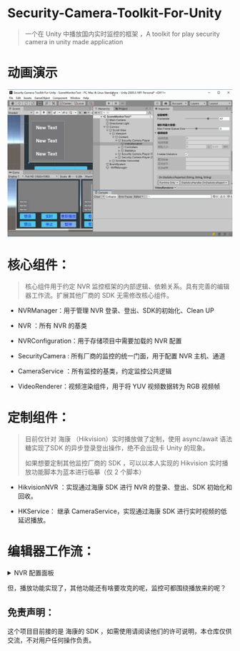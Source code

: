 # Security-Camera-Toolkit-For-Unity

> 一个在 Unity 中播放国内实时监控的框架 ，A toolkit for play security camera in unity made application

# 动画演示

![](./docs/securityCamera.gif)

# 核心组件：

> 核心组件用于约定 NVR 监控框架的内部逻辑、依赖关系。具有完善的编辑器工作流。扩展其他厂商的 SDK 无需修改核心组件。

- NVRManager：用于管理 NVR 登录、登出、SDK的初始化、Clean UP

- NVR ：所有 NVR 的基类

- NVRConfiguration：用于存储项目中需要加载的 NVR 配置

- SecurityCamera : 所有厂商的监控的统一门面，用于配置 NVR 主机、通道 

- CameraService ：所有监控的基类，约定监控公共逻辑

- VideoRenderer：视频渲染组件，用于将 YUV 视频数据转为 RGB 视频帧

# 定制组件：

> 目前仅针对 海康 （Hikvision）实时播放做了定制，使用 async/await 语法糖实现了SDK 的异步登录登出操作，绝不会出现卡 Unity 的现象。
> 
> 如果想要定制其他监控厂商的 SDK ，可以以本人实现的 Hikvision 实时播放功能脚本为蓝本进行临摹（仅 2 个脚本）

- HikvisionNVR ：实现通过海康 SDK 进行 NVR 的登录、登出、SDK 初始化和回收。

- HKService： 继承 CameraService，实现通过海康 SDK 进行实时视频的低延迟播放。

# 编辑器工作流：

<details>
<summary>NVR 配置面板</summary>

<img src="./docs/NVRConfiguration.png" title="" alt="" data-align="center">

  **功能说明：**

* 支持局域网网段的主机（默认）
- 支持使用反向代理映射出来的公网 NVR （请留意 RTSP 554 端口占用问题）

- 支持随意搭配 NVR 配置的启用、闲置。

- 支持将数据序列化到本地 json 文件

- 支持从本地 json 文件加载 NVR 配置，不惧主机变动
  
  
  
  </details>





但，播放功能实现了，其他功能还有啥要攻克的呢，监控可都围绕播放来的呢？

## 免责声明：

这个项目目前接的是 海康的 SDK ，如需使用请阅读他们的许可说明，本仓库仅供交流，不对用户任何操作负责。
